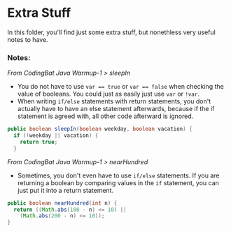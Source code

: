 # Extra Stuff
In this folder, you'll find just some extra stuff, but nonethless very useful notes to have.

### Notes:

*From CodingBat Java Warmup-1 > sleepIn*
- You do not have to use `var == true` or `var == false` when checking the value of booleans. You could just as easily just use `var` or `!var`. 
- When writing `if/else` statements with return statements, you don't actually have to have an else statement afterwards, because if the if statement is agreed with, all other code afterward is ignored. 
``` java
public boolean sleepIn(boolean weekday, boolean vacation) {
  if (!weekday || vacation) {
    return true;
  }
```

*From CodingBat Java Warmup-1 > nearHundred*
- Sometimes, you don't even have to use `if/else` statements. If you are returning a boolean by comparing values in the `if` statement, you can just put it into a return statement. 
``` java
public boolean nearHundred(int n) {
  return ((Math.abs(100 - n) <= 10) ||
    (Math.abs(200 - n) <= 10));
}
```